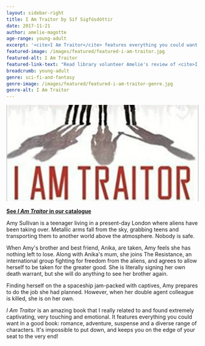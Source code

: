 ```yaml
---
layout: sidebar-right
title: I Am Traitor by Sif Sigfúsdóttir
date: 2017-11-21
author: amelie-magotte
age-range: young-adult
excerpt: '<cite>I Am Traitor</cite> features everything you could want in a good book: romance, adventure, suspense and a diverse range of characters.'
featured-image: /images/featured/featured-i-am-traitor.jpg
featured-alt: I Am Traitor
featured-link-text: "Read library volunteer Amelie's review of <cite>I Am Traitor</cite>, by Sif Sigfúsdóttir."
breadcrumb: young-adult
genre: sci-fi-and-fantasy
genre-image: /images/featured/featured-i-am-traitor-genre.jpg
genre-alt: I Am Traitor
---
```


![I Am Traitor](/images/featured/featured-i-am-traitor.jpg)

**[See <cite>I Am Traitor</cite> in our catalogue](https://suffolk.spydus.co.uk/cgi-bin/spydus.exe/ENQ/OPAC/BIBENQ?BRN=2198441)**

Amy Sullivan is a teenager living in a present-day London where aliens have been taking over. Metallic arms fall from the sky, grabbing teens and transporting them to another world above the atmosphere. Nobody is safe.

When Amy's brother and best friend, Anika, are taken, Amy feels she has nothing left to lose. Along with Anika's mum, she joins The Resistance, an international group fighting for freedom from the aliens, and agrees to allow herself to be taken for the greater good. She is literally signing her own death warrant, but she will do anything to see her brother again.

Finding herself on the a spaceship jam-packed with captives, Amy prepares to do the job she had planned. However, when her double agent colleague is killed, she is on her own.

<cite>I Am Traitor</cite> is an amazing book that I really related to and found extremely captivating, very touching and emotional. It features everything you could want in a good book: romance, adventure, suspense and a diverse range of characters. It's impossible to put down, and keeps you on the edge of your seat to the very end!
